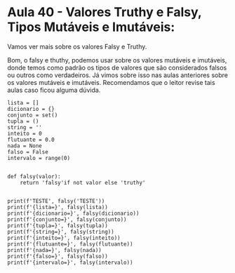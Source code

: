 # Aula 40 - Valores Truthy e Falsy, Tipos Mutáveis e Imutáveis:
Vamos ver mais sobre os valores Falsy e Truthy.

Bom, o falsy e thuthy, podemos usar sobre os valores mutáveis e imutáveis, donde temos como padrão os tipos de valores que são considerados falsos ou outros como verdadeiros. Já vimos sobre isso nas aulas anteriores sobre os valores mutáveis e imutáveis. Recomendamos que o leitor revise tais aulas caso ficou alguma dúvida.

    lista = []
    dicionario = {}
    conjunto = set()
    tupla = ()
    string = ''
    inteito = 0
    flutuante = 0.0
    nada = None
    falso = False
    intervalo = range(0)


    def falsy(valor):
        return 'falsy'if not valor else 'truthy'


    print(f'TESTE', falsy('TESTE'))
    print(f'{lista=}', falsy(lista))
    print(f'{dicionario=}', falsy(dicionario))
    print(f'{conjunto=}', falsy(conjunto))
    print(f'{tupla=}', falsy(tupla))
    print(f'{string=}', falsy(string))
    print(f'{inteito=}', falsy(inteito))
    print(f'{flutuante=}', falsy(flutuante))
    print(f'{nada=}', falsy(nada))
    print(f'{falso=}', falsy(falso))
    print(f'{intervalo=}', falsy(intervalo))